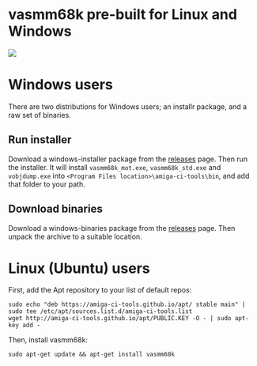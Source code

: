 
# vasmm68k pre-built for Linux and Windows

![](https://github.com/amiga-ci-tools/vasmm68k/workflows/Build/badge.svg)

# Windows users

There are two distributions for Windows users; an installr package, and a raw set of binaries.

## Run installer

Download a windows-installer package from the [releases](https://github.com/amiga-ci-tools/vasmm68k/releases) page. Then run the installer. It will install `vasmm68k_mot.exe`, `vasmm68k_std.exe` and `vobjdump.exe` into `<Program Files location>\amiga-ci-tools\bin`, and add that folder to your path.

## Download binaries

Download a windows-binaries package from the [releases](https://github.com/amiga-ci-tools/vasmm68k/releases) page. Then unpack the archive to a suitable location.

# Linux (Ubuntu) users

First, add the Apt repository to your list of default repos:

```
sudo echo "deb https://amiga-ci-tools.github.io/apt/ stable main" | sudo tee /etc/apt/sources.list.d/amiga-ci-tools.list
wget http://amiga-ci-tools.github.io/apt/PUBLIC.KEY -O - | sudo apt-key add -
```

Then, install vasmm68k:
```
sudo apt-get update && apt-get install vasmm68k
```
